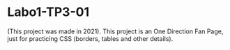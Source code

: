 # Labo1-TP3-01

(This project was made in 2021).
This project is an One Direction Fan Page, just for practicing CSS (borders, tables and other details).